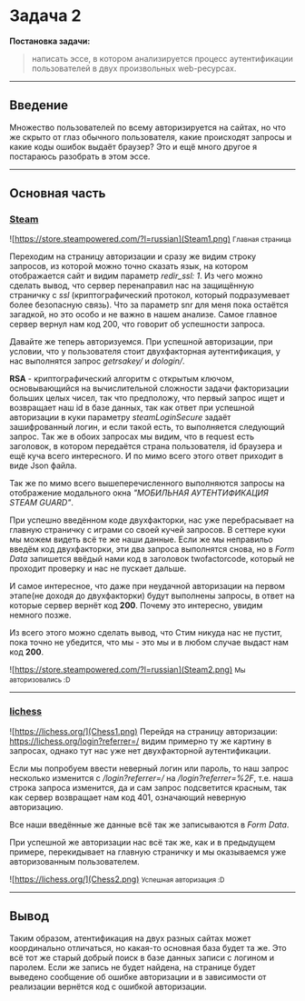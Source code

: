 # Задача 2  
**Постановка задачи:** 
> написать эссе, в котором анализируется процесс аутентификации пользователей в двух произвольных web-ресурсах.

---

## Введение  
Множество пользователей по всему авторизируется на сайтах, но что же скрыто от глаз обычного пользователя, какие происходят запросы и какие коды ошибок выдаёт браузер? Это и ещё много другое я постараюсь разобрать в этом эссе.

---

## Основная часть
### [Steam](https://store.steampowered.com)
![https://store.steampowered.com/?l=russian](Steam1.png)
<small>Главная страница</small>  

Переходим на страницу авторизации и сразу же видим строку запросов, из которой можно точно сказать язык, на котором отображается сайт и видим параметр *redir_ssl: 1*. Из чего можно сделать вывод, что сервер перенаправил нас на защищённую страничку с *ssl* (криптографический протокол, который подразумевает более безопасную связь). Что за параметр snr для меня пока остаётся загадкой, но это особо и не важно в нашем анализе. Самое главное сервер вернул нам код 200, что говорит об успешности запроса. 

Давайте же теперь авторизуемся. При успешной авторизации, при условии, что у пользователя стоит двухфакторная аутентификация, у нас выполнятся запрос *getrsakey/* и *dologin/*. 

**RSA** - криптографический алгоритм с открытым ключом, основывающийся на вычислительной сложности задачи факторизации больших целых чисел, так что предположу, что первый запрос ищет и возвращает наш id в базе данных, так как ответ при успешной авторизации в куки параметру *steamLoginSecure* задаёт зашифрованный логин, и если такой есть, то выполняется следующий запрос. Так же в обоих запросах мы видим, что в request есть заголовок, в котором передаётся страна пользователя, id браузера и ещё куча всего интересного. И по мимо всего этого ответ приходит в виде Json файла.  

Так же по мимо всего вышеперечисленного выполняются запросы на отображение модального окна *"МОБИЛЬНАЯ АУТЕНТИФИКАЦИЯ STEAM GUARD"*.  

При успешно введённом коде двухфакторки, нас уже перебрасывает на главную страничку с играми со своей кучей запросов. В сеттере куки мы можем видеть всё те же наши данные.  Если же мы неправильо введём код двухфакторки, эти два запроса выполнятся снова, но в *Form Data* запишется ввёдый нами код в заголовок twofactorcode, который не проходит проверку и нас не пускает дальше.  

И самое интересное, что даже при неудачной авторизации на первом этапе(не доходя до двухфакторки) будут выполнены запросы, в ответ на которые сервер вернёт код **200**. Почему это интересно, увидим немного позже.

Из всего этого можно сделать вывод, что Стим никуда нас не пустит, пока точно не убедится, что мы - это мы и в любом случае выдаст нам код **200**.

![https://store.steampowered.com/?l=russian](Steam2.png)
<small>Мы авторизовались :D</small>

---

### [lichess](lichess.org)
![https://lichess.org/](Chess1.png)
Перейдя на страницу авторизации: https://lichess.org/login?referrer=/ видим примерно ту же картину в запросах, однако тут нас уже нет двухфакторной аутентификации.  

Если мы попробуем ввести неверный логин или пароль, то наш запрос несколько изменится с */login?referrer=/* на */login?referrer=%2F*, т.е. наша строка запроса изменится, да и сам запрос подсветится красным, так как сервер возвращает нам код 401, означающий неверную авторизацию.  

Все наши введённые же данные всё так же записываются в *Form Data*.  

При успешной же авторизации нас всё так же, как и в предыдущем примере, перекидывает на главную страничку и мы оказываемся уже авторизованным пользователем.  

![https://lichess.org/](Chess2.png)
<small>Успешная авторизация :D</small>

---

## Вывод
Таким образом, атентификация на двух разных сайтах может координально отличаться, но какая-то основная база будет та же. Это всё тот же старый добрый поиск в базе данных записи с логином и паролем. Если же запись не будет найдена, на странице будет выведено сообщение об ошибке авторизации и в зависимости от реализации вернётся код с ошибкой авторизации. 